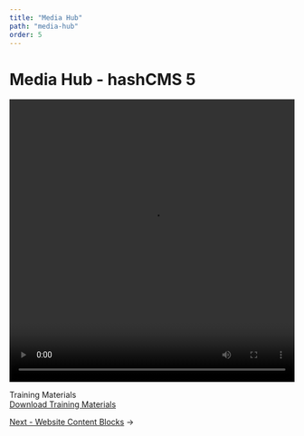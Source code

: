 ```yaml
---
title: "Media Hub"
path: "media-hub"
order: 5
---
```


# Media Hub - hashCMS 5

<video width="100%" height="500" controls>
  <source src="https://hash-media.s3.ap-southeast-1.amazonaws.com/training_videos/hashcms5/lessons/media_hub.mp4" type="video/mp4">
</video> 

Training Materials </br>
[Download Training Materials](https://hash-media.s3.ap-southeast-1.amazonaws.com/localcouncil_trainings/Training+Materials.zip "Download Training Materials")

[Next - Website Content Blocks](content-and-blocks.md) ->
